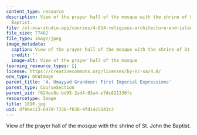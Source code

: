 ```yaml
---
content_type: resource
description: View of the prayer hall of the mosque with the shrine of St. John the
  Baptist.
file: /ol-ocw-studio-app/courses/4-614-religious-architecture-and-islamic-cultures-fall-2002/df8bec23647d7338fb389fd14c5143c3_1010.jpg
file_size: 77462
file_type: image/jpeg
image_metadata:
  caption: View of the prayer hall of the mosque with the shrine of St. John the Baptist.
  credit: ''
  image-alt: View of the prayer hall of the mosque
learning_resource_types: []
license: https://creativecommons.org/licenses/by-nc-sa/4.0/
ocw_type: OCWImage
parent_title: '4. Umayyad Grandeur: First Imperial Expressions'
parent_type: CourseSection
parent_uid: f624ec8c-bd95-2ad4-03a4-e7dc821336fc
resourcetype: Image
title: 1010.jpg
uid: df8bec23-647d-7338-fb38-9fd14c5143c3
---
```

View of the prayer hall of the mosque with the shrine of St. John the Baptist.
